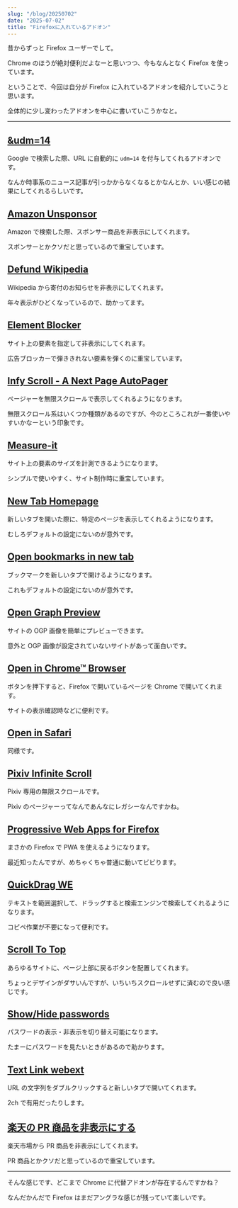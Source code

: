 ```yaml
---
slug: "/blog/20250702"
date: "2025-07-02"
title: "Firefoxに入れているアドオン"
---
```


昔からずっと Firefox ユーザーでして。

Chrome のほうが絶対便利だよなーと思いつつ、今もなんとなく Firefox を使っています。

ということで、今回は自分が Firefox に入れているアドオンを紹介していこうと思います。

全体的に少し変わったアドオンを中心に書いていこうかなと。

---

## [&udm=14](https://addons.mozilla.org/ja/firefox/addon/udm-14/)

Google で検索した際、URL に自動的に `udm=14` を付与してくれるアドオンです。

なんか時事系のニュース記事が引っかからなくなるとかなんとか、いい感じの結果にしてくれるらしいです。

## [Amazon Unsponsor](https://addons.mozilla.org/ja/firefox/addon/amazon-unsponsor/)

Amazon で検索した際、スポンサー商品を非表示にしてくれます。

スポンサーとかクソだと思っているので重宝しています。

## [Defund Wikipedia](https://addons.mozilla.org/ja/firefox/addon/defund-wikipedia/)

Wikipedia から寄付のお知らせを非表示にしてくれます。

年々表示がひどくなっているので、助かってます。

## [Element Blocker](https://addons.mozilla.org/ja/firefox/addon/element-blocker/)

サイト上の要素を指定して非表示にしてくれます。

広告ブロッカーで弾ききれない要素を弾くのに重宝しています。

## [Infy Scroll - A Next Page AutoPager](https://addons.mozilla.org/ja/firefox/addon/infy-scroll/)

ページャーを無限スクロールで表示してくれるようになります。

無限スクロール系はいくつか種類があるのですが、今のところこれが一番使いやすいかなーという印象です。

## [Measure-it](https://addons.mozilla.org/ja/firefox/addon/measure-it/)

サイト上の要素のサイズを計測できるようになります。

シンプルで使いやすく、サイト制作時に重宝しています。

## [New Tab Homepage](https://addons.mozilla.org/ja/firefox/addon/new-tab-homepage/)

新しいタブを開いた際に、特定のページを表示してくれるようになります。

むしろデフォルトの設定にないのが意外です。

## [Open bookmarks in new tab](https://addons.mozilla.org/ja/firefox/addon/open-bookmarks-in-a-new-tab/)

ブックマークを新しいタブで開けるようになります。

これもデフォルトの設定にないのが意外です。

## [Open Graph Preview](https://addons.mozilla.org/ja/firefox/addon/open-graph-preview-and-debug/)

サイトの OGP 画像を簡単にプレビューできます。

意外と OGP 画像が設定されていないサイトがあって面白いです。

## [Open in Chrome™ Browser](https://addons.mozilla.org/ja/firefox/addon/open-in-chrome-browser/)

ボタンを押下すると、Firefox で開いているページを Chrome で開いてくれます。

サイトの表示確認時などに便利です。

## [Open in Safari](https://addons.mozilla.org/ja/firefox/addon/open-in-safari/)

同様です。

## [Pixiv Infinite Scroll](https://addons.mozilla.org/ja/firefox/addon/pixiv-infinite-scroll/)

Pixiv 専用の無限スクロールです。

Pixiv のぺージャーってなんであんなにレガシーなんですかね。

## [Progressive Web Apps for Firefox](https://addons.mozilla.org/ja/firefox/addon/pwas-for-firefox/)

まさかの Firefox で PWA を使えるようになります。

最近知ったんですが、めちゃくちゃ普通に動いてビビります。

## [QuickDrag WE](https://addons.mozilla.org/ja/firefox/addon/quickdrag-we/)

テキストを範囲選択して、ドラッグすると検索エンジンで検索してくれるようになります。

コピペ作業が不要になって便利です。

## [Scroll To Top](https://addons.mozilla.org/ja/firefox/addon/scroll-to-top/)

あらゆるサイトに、ページ上部に戻るボタンを配置してくれます。

ちょっとデザインがダサいんですが、いちいちスクロールせずに済むので良い感じです。

## [Show/Hide passwords](https://addons.mozilla.org/ja/firefox/addon/showhide-passwords/)

パスワードの表示・非表示を切り替え可能になります。

たまーにパスワードを見たいときがあるので助かります。

## [Text Link webext](https://addons.mozilla.org/ja/firefox/addon/text-link-webext/)

URL の文字列をダブルクリックすると新しいタブで開いてくれます。

2ch で有用だったりします。

## [楽天の PR 商品を非表示にする](https://addons.mozilla.org/ja/firefox/addon/%E6%A5%BD%E5%A4%A9%E3%81%8B%E3%82%89pr%E5%95%86%E5%93%81%E3%82%92%E6%B6%88%E3%81%99/)

楽天市場から PR 商品を非表示にしてくれます。

PR 商品とかクソだと思っているので重宝しています。

---

そんな感じです、どこまで Chrome に代替アドオンが存在するんですかね？

なんだかんだで Firefox はまだアングラな感じが残っていて楽しいです。
